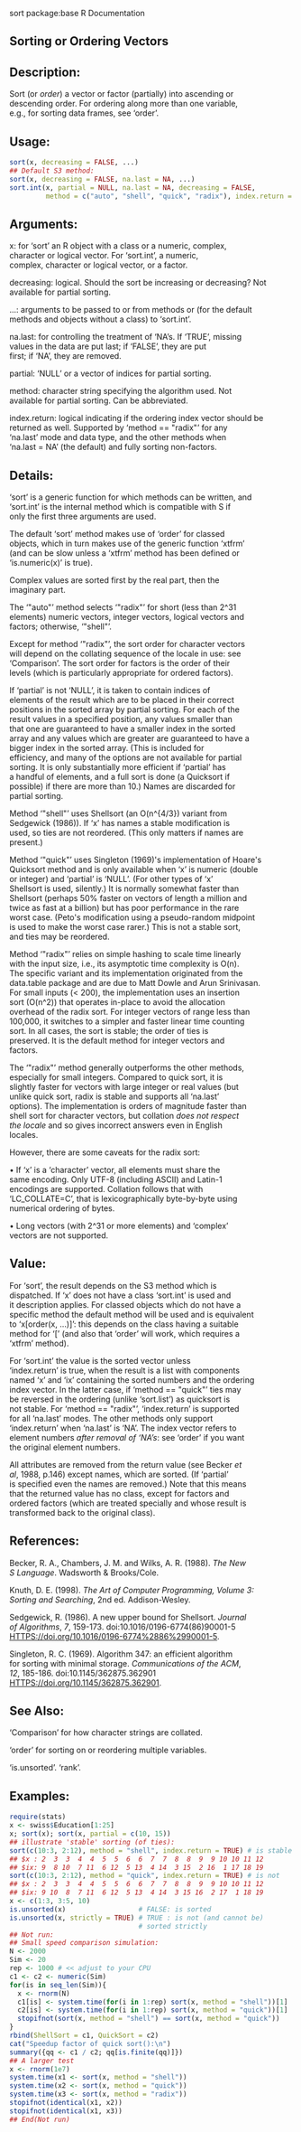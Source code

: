 sort                   package:base                    R Documentation  
  
## Sorting or Ordering Vectors  
  
## Description:  
  
Sort (or _order_) a vector or factor (partially) into ascending or  
descending order.  For ordering along more than one variable,  
e.g., for sorting data frames, see ‘order’.  
  
## Usage:  
```r  
sort(x, decreasing = FALSE, ...)  
## Default S3 method:  
sort(x, decreasing = FALSE, na.last = NA, ...)  
sort.int(x, partial = NULL, na.last = NA, decreasing = FALSE,  
         method = c("auto", "shell", "quick", "radix"), index.return = FALSE)  
```  
## Arguments:  
  
  x: for ‘sort’ an R object with a class or a numeric, complex,  
     character or logical vector.  For ‘sort.int’, a numeric,  
     complex, character or logical vector, or a factor.  
  
decreasing: logical.  Should the sort be increasing or decreasing?  Not  
     available for partial sorting.  
  
...: arguments to be passed to or from methods or (for the default  
     methods and objects without a class) to ‘sort.int’.  
  
 na.last: for controlling the treatment of ‘NA’s.  If ‘TRUE’, missing  
     values in the data are put last; if ‘FALSE’, they are put  
     first; if ‘NA’, they are removed.  
  
 partial: ‘NULL’ or a vector of indices for partial sorting.  
  
  method: character string specifying the algorithm used.  Not  
     available for partial sorting.  Can be abbreviated.  
  
index.return: logical indicating if the ordering index vector should be  
     returned as well. Supported by ‘method == "radix"’ for any  
     ‘na.last’ mode and data type, and the other methods when  
     ‘na.last = NA’ (the default) and fully sorting non-factors.  
  
## Details:  
  
‘sort’ is a generic function for which methods can be written, and  
‘sort.int’ is the internal method which is compatible with S if  
only the first three arguments are used.  
  
The default ‘sort’ method makes use of ‘order’ for classed  
objects, which in turn makes use of the generic function ‘xtfrm’  
(and can be slow unless a ‘xtfrm’ method has been defined or  
‘is.numeric(x)’ is true).  
  
Complex values are sorted first by the real part, then the  
imaginary part.  
  
The ‘"auto"’ method selects ‘"radix"’ for short (less than 2^31  
elements) numeric vectors, integer vectors, logical vectors and  
factors; otherwise, ‘"shell"’.  
  
Except for method ‘"radix"’, the sort order for character vectors  
will depend on the collating sequence of the locale in use: see  
‘Comparison’.  The sort order for factors is the order of their  
levels (which is particularly appropriate for ordered factors).  
  
If ‘partial’ is not ‘NULL’, it is taken to contain indices of  
elements of the result which are to be placed in their correct  
positions in the sorted array by partial sorting.  For each of the  
result values in a specified position, any values smaller than  
that one are guaranteed to have a smaller index in the sorted  
array and any values which are greater are guaranteed to have a  
bigger index in the sorted array.  (This is included for  
efficiency, and many of the options are not available for partial  
sorting.  It is only substantially more efficient if ‘partial’ has  
a handful of elements, and a full sort is done (a Quicksort if  
possible) if there are more than 10.)  Names are discarded for  
partial sorting.  
  
Method ‘"shell"’ uses Shellsort (an O(n^{4/3}) variant from  
Sedgewick (1986)).  If ‘x’ has names a stable modification is  
used, so ties are not reordered.  (This only matters if names are  
present.)  
  
Method ‘"quick"’ uses Singleton (1969)'s implementation of Hoare's  
Quicksort method and is only available when ‘x’ is numeric (double  
or integer) and ‘partial’ is ‘NULL’.  (For other types of ‘x’  
Shellsort is used, silently.)  It is normally somewhat faster than  
Shellsort (perhaps 50% faster on vectors of length a million and  
twice as fast at a billion) but has poor performance in the rare  
worst case.  (Peto's modification using a pseudo-random midpoint  
is used to make the worst case rarer.)  This is not a stable sort,  
and ties may be reordered.  
  
Method ‘"radix"’ relies on simple hashing to scale time linearly  
with the input size, i.e., its asymptotic time complexity is O(n).  
The specific variant and its implementation originated from the  
data.table package and are due to Matt Dowle and Arun Srinivasan.  
For small inputs (< 200), the implementation uses an insertion  
sort (O(n^2)) that operates in-place to avoid the allocation  
overhead of the radix sort. For integer vectors of range less than  
100,000, it switches to a simpler and faster linear time counting  
sort. In all cases, the sort is stable; the order of ties is  
preserved. It is the default method for integer vectors and  
factors.  
  
The ‘"radix"’ method generally outperforms the other methods,  
especially for small integers.  Compared to quick sort, it is  
slightly faster for vectors with large integer or real values (but  
unlike quick sort, radix is stable and supports all ‘na.last’  
options). The implementation is orders of magnitude faster than  
shell sort for character vectors, but collation _does not respect  
the locale_ and so gives incorrect answers even in English  
locales.  
  
However, there are some caveats for the radix sort:  
  
   • If ‘x’ is a ‘character’ vector, all elements must share the  
     same encoding.  Only UTF-8 (including ASCII) and Latin-1  
     encodings are supported.  Collation follows that with  
     ‘LC_COLLATE=C’, that is lexicographically byte-by-byte using  
     numerical ordering of bytes.  
  
   • Long vectors (with 2^31 or more elements) and ‘complex’  
     vectors are not supported.  
  
## Value:  
  
For ‘sort’, the result depends on the S3 method which is  
dispatched.  If ‘x’ does not have a class ‘sort.int’ is used and  
it description applies.  For classed objects which do not have a  
specific method the default method will be used and is equivalent  
to ‘x[order(x, ...)]’: this depends on the class having a suitable  
method for ‘[’ (and also that ‘order’ will work, which requires a  
‘xtfrm’ method).  
  
For ‘sort.int’ the value is the sorted vector unless  
‘index.return’ is true, when the result is a list with components  
named ‘x’ and ‘ix’ containing the sorted numbers and the ordering  
index vector.  In the latter case, if ‘method == "quick"’ ties may  
be reversed in the ordering (unlike ‘sort.list’) as quicksort is  
not stable.  For ‘method == "radix"’, ‘index.return’ is supported  
for all ‘na.last’ modes. The other methods only support  
‘index.return’ when ‘na.last’ is ‘NA’. The index vector refers to  
element numbers _after removal of ‘NA’s_: see ‘order’ if you want  
the original element numbers.  
  
All attributes are removed from the return value (see Becker _et  
al_, 1988, p.146) except names, which are sorted.  (If ‘partial’  
is specified even the names are removed.)  Note that this means  
that the returned value has no class, except for factors and  
ordered factors (which are treated specially and whose result is  
transformed back to the original class).  
  
## References:  
  
Becker, R. A., Chambers, J. M. and Wilks, A. R. (1988).  _The New  
S Language_.  Wadsworth & Brooks/Cole.  
  
Knuth, D. E. (1998).  _The Art of Computer Programming, Volume 3:  
Sorting and Searching_, 2nd ed.  Addison-Wesley.  
  
Sedgewick, R. (1986).  A new upper bound for Shellsort.  _Journal  
of Algorithms_, *7*, 159-173.  doi:10.1016/0196-6774(86)90001-5  
<HTTPS://doi.org/10.1016/0196-6774%2886%2990001-5>.  
  
Singleton, R. C. (1969).  Algorithm 347: an efficient algorithm  
for sorting with minimal storage.  _Communications of the ACM_,  
*12*, 185-186.  doi:10.1145/362875.362901  
<HTTPS://doi.org/10.1145/362875.362901>.  
  
## See Also:  
  
‘Comparison’ for how character strings are collated.  
  
‘order’ for sorting on or reordering multiple variables.  
  
‘is.unsorted’. ‘rank’.  
  
## Examples:  
```r  
require(stats)  
x <- swiss$Education[1:25]  
x; sort(x); sort(x, partial = c(10, 15))  
## illustrate 'stable' sorting (of ties):  
sort(c(10:3, 2:12), method = "shell", index.return = TRUE) # is stable  
## $x : 2  3  3  4  4  5  5  6  6  7  7  8  8  9  9 10 10 11 12  
## $ix: 9  8 10  7 11  6 12  5 13  4 14  3 15  2 16  1 17 18 19  
sort(c(10:3, 2:12), method = "quick", index.return = TRUE) # is not  
## $x : 2  3  3  4  4  5  5  6  6  7  7  8  8  9  9 10 10 11 12  
## $ix: 9 10  8  7 11  6 12  5 13  4 14  3 15 16  2 17  1 18 19  
x <- c(1:3, 3:5, 10)  
is.unsorted(x)                  # FALSE: is sorted  
is.unsorted(x, strictly = TRUE) # TRUE : is not (and cannot be)  
                                # sorted strictly  
## Not run:  
## Small speed comparison simulation:  
N <- 2000  
Sim <- 20  
rep <- 1000 # << adjust to your CPU  
c1 <- c2 <- numeric(Sim)  
for(is in seq_len(Sim)){  
  x <- rnorm(N)  
  c1[is] <- system.time(for(i in 1:rep) sort(x, method = "shell"))[1]  
  c2[is] <- system.time(for(i in 1:rep) sort(x, method = "quick"))[1]  
  stopifnot(sort(x, method = "shell") == sort(x, method = "quick"))  
}  
rbind(ShellSort = c1, QuickSort = c2)  
cat("Speedup factor of quick sort():\n")  
summary({qq <- c1 / c2; qq[is.finite(qq)]})  
## A larger test  
x <- rnorm(1e7)  
system.time(x1 <- sort(x, method = "shell"))  
system.time(x2 <- sort(x, method = "quick"))  
system.time(x3 <- sort(x, method = "radix"))  
stopifnot(identical(x1, x2))  
stopifnot(identical(x1, x3))  
## End(Not run)  
```

